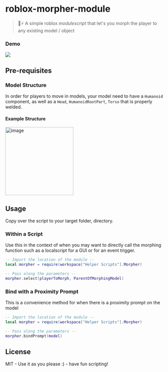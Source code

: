 # roblox-morpher-module
> 🌲⚡️ A simple roblox *modulescript* that let's you morph the player to any existing model / object

### Demo
<img src="https://media2.giphy.com/media/WVkBAKQFeoqZZoJsWt/giphy.gif">

## Pre-requisites
### Model Structure
In order for players to move in models, your model need to have a `Humanoid` component, as well as a `Head`, `HumanoidRootPart`, `Torso` that is properly welded.

#### Example Structure
<img width="214" alt="image" src="https://user-images.githubusercontent.com/6020066/178522621-a2fc72bf-00d3-46bb-beb0-21e409c049a7.png">

## Usage
Copy over the script to your target folder, directory.

### Within a Script
Use this in the context of when you may want to directly call the morphing function such as a localscript for a GUI or for an event trigger.

```lua
-- Import the location of the module --
local morpher = require(workspace["Helper Scripts"].Morpher)

-- Pass along the parameters -- 
morpher.select(playerToMorph, ParentOfMorphingModel)
```

### Bind with a Proximity Prompt
This is a convenience method for when there is a proximity prompt on the model
```lua
-- Import the location of the module --
local morpher = require(workspace["Helper Scripts"].Morpher)

-- Pass along the parameters -- 
morpher.bindPrompt(model)
```

## License
MIT - Use it as you please :) - have fun scripting!
